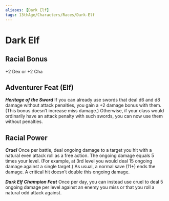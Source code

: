 ```yaml
---
aliases: [Dark Elf]
tags: 13thAge/Characters/Races/Dark-Elf
---
```

# Dark Elf

## Racial Bonus
+2 Dex or +2 Cha

## Adventurer Feat (Elf)
*__Heritage of the Sword__*
If you can already use swords that deal d6 and d8 damage without attack penalties, you gain a +2 damage bonus with them. (This bonus doesn’t increase miss damage.)
Otherwise, if your class would ordinarily have an attack penalty with such swords, you can now use them without penalties.

## Racial Power
*__Cruel__*
Once per battle, deal ongoing damage to a target you hit with a natural even attack roll as a free action. The ongoing damage equals 5 times your level. (For example, at 3rd level you would deal 15 ongoing damage against a single target.) As usual, a normal save (11+) ends the damage. A critical hit doesn’t double this ongoing damage.

*__Dark Elf Champion Feat__*
Once per day, you can instead use cruel to deal 5 ongoing damage per level against an enemy you miss or that you roll a natural odd attack against.
